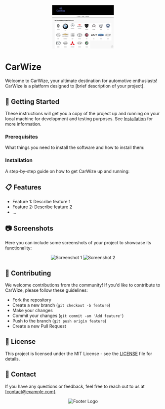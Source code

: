 <div align="center">
  <img src="https://github.com/HAMMOUDAmustaphaahmed/CarWize/blob/master/readme.JPG" alt="CarWize Logo" width="200">
</div>

# CarWize

Welcome to CarWize, your ultimate destination for automotive enthusiasts! CarWize is a platform designed to [brief description of your project]. 

## 🚀 Getting Started

These instructions will get you a copy of the project up and running on your local machine for development and testing purposes. See [Installation](#installation) for more information.

### Prerequisites

What things you need to install the software and how to install them:


### Installation

A step-by-step guide on how to get CarWize up and running:


## 📋 Features

- Feature 1: Describe feature 1
- Feature 2: Describe feature 2
- ...

## 📷 Screenshots

Here you can include some screenshots of your project to showcase its functionality:

<div align="center">
  <img src="https://your-image-url.com/screenshot1.png" alt="Screenshot 1" width="400">
  <img src="https://your-image-url.com/screenshot2.png" alt="Screenshot 2" width="400">
</div>

## 🤝 Contributing

We welcome contributions from the community! If you'd like to contribute to CarWize, please follow these guidelines:

- Fork the repository
- Create a new branch (`git checkout -b feature`)
- Make your changes
- Commit your changes (`git commit -am 'Add feature'`)
- Push to the branch (`git push origin feature`)
- Create a new Pull Request

## 📝 License

This project is licensed under the MIT License - see the [LICENSE](LICENSE) file for details.

## 📧 Contact

If you have any questions or feedback, feel free to reach out to us at [contact@example.com].

<div align="center">
  <img src="https://your-image-url.com/footer-logo.png" alt="Footer Logo" width="200">
</div>
